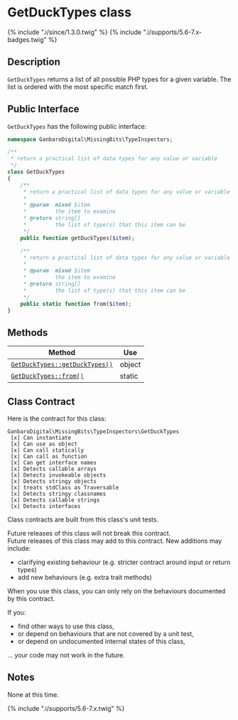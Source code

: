 # GetDuckTypes class

{% include ".i/since/1.3.0.twig" %}
{% include ".i/supports/5.6-7.x-badges.twig" %}

## Description

`GetDuckTypes` returns a list of all possible PHP types for a given variable. The list is ordered with the most specific match first.

## Public Interface

`GetDuckTypes` has the following public interface:

```php
namespace GanbaroDigital\MissingBits\TypeInspectors;

/**
 * return a practical list of data types for any value or variable
 */
class GetDuckTypes
{
    /**
     * return a practical list of data types for any value or variable
     *
     * @param  mixed $item
     *         the item to examine
     * @return string[]
     *         the list of type(s) that this item can be
     */
    public function getDuckTypes($item);

    /**
     * return a practical list of data types for any value or variable
     *
     * @param  mixed $item
     *         the item to examine
     * @return string[]
     *         the list of type(s) that this item can be
     */
    public static function from($item);
}
```

## Methods

Method | Use
-------|----
[`GetDuckTypes::getDuckTypes()`](GetDuckTypes.getDuckTypes.html) | object
[`GetDuckTypes::from()`](GetDuckTypes.from.html) | static

## Class Contract

Here is the contract for this class:

    GanbaroDigital\MissingBits\TypeInspectors\GetDuckTypes
     [x] Can instantiate
     [x] Can use as object
     [x] Can call statically
     [x] Can call as function
     [x] Can get interface names
     [x] Detects callable arrays
     [x] Detects invokeable objects
     [x] Detects stringy objects
     [x] treats stdClass as Traversable
     [x] Detects stringy classnames
     [x] Detects callable strings
     [x] Detects interfaces

Class contracts are built from this class's unit tests.

<div class="callout success">
Future releases of this class will not break this contract.
</div>

<div class="callout info" markdown="1">
Future releases of this class may add to this contract. New additions may include:

* clarifying existing behaviour (e.g. stricter contract around input or return types)
* add new behaviours (e.g. extra trait methods)
</div>

<div class="callout warning" markdown="1">
When you use this class, you can only rely on the behaviours documented by this contract.

If you:

* find other ways to use this class,
* or depend on behaviours that are not covered by a unit test,
* or depend on undocumented internal states of this class,

... your code may not work in the future.
</div>

## Notes

None at this time.

{% include ".i/supports/5.6-7.x.twig" %}
